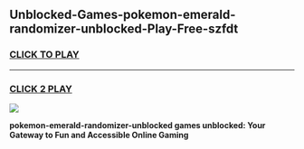 
## Unblocked-Games-pokemon-emerald-randomizer-unblocked-Play-Free-szfdt
<h3>
<a href="https://premium76.site?title=pokemon-emerald-randomizer-unblocked&ref=19M">CLICK TO PLAY</a></h3>
<hr>

<h3>
<a href="https://premium76.site?title=pokemon-emerald-randomizer-unblocked&ref=19M">CLICK 2 PLAY</a>
  
</h3>

<a href="https://premium76.site?title=pokemon-emerald-randomizer-unblocked&ref=19M"><img src="https://clearcache.store/games.png"></a>


**pokemon-emerald-randomizer-unblocked games unblocked: Your Gateway to Fun and Accessible Online Gaming**
